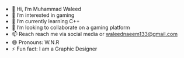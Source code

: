 - 👋 Hi, I’m Muhammad Waleed
- 👀 I’m interested in gaming
- 🌱 I’m currently learning C++
- 💞️ I’m looking to collaborate on a gaming platform
- 📫 Reach reach me via social media or waleednaeem133@gmail.com
- 😄 Pronouns: W.N.R
- ⚡ Fun fact: I am a Graphic Designer

<!---
W-N-R/W-N-R is a ✨ special ✨ repository because its `README.md` (this file) appears on your GitHub profile.
You can click the Preview link to take a look at your changes.
--->
